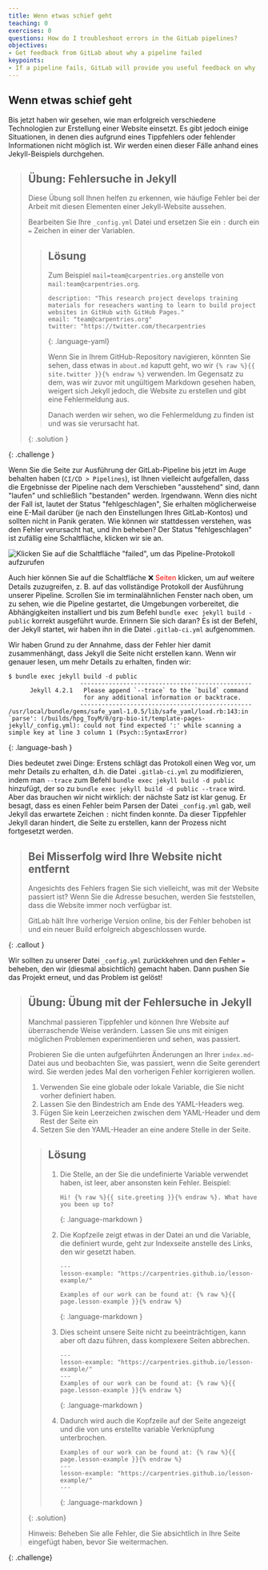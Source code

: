 ```yaml
---
title: Wenn etwas schief geht
teaching: 0
exercises: 0
questions: How do I troubleshoot errors in the GitLab pipelines?
objectives:
- Get feedback from GitLab about why a pipeline failed
keypoints:
- If a pipeline fails, GitLab will provide you useful feedback on why
---
```




## Wenn etwas schief geht

Bis jetzt haben wir gesehen, wie man erfolgreich verschiedene Technologien zur
Erstellung einer Website einsetzt. Es gibt jedoch einige Situationen, in denen dies
aufgrund eines Tippfehlers oder fehlender Informationen nicht möglich ist. Wir werden
einen dieser Fälle anhand eines Jekyll-Beispiels durchgehen.

> ## Übung: Fehlersuche in Jekyll
> 
> Diese Übung soll Ihnen helfen zu erkennen, wie häufige Fehler bei der Arbeit mit
> diesen Elementen einer Jekyll-Website aussehen.
> 
> Bearbeiten Sie Ihre `_config.yml` Datei und ersetzen Sie ein `:` durch ein `=` Zeichen
> in einer der Variablen.
> 
> > ## Lösung
> > 
> > Zum Beispiel `mail=team@carpentries.org` anstelle von `mail:team@carpentries.org`.
> > ~~~
> > description: "This research project develops training materials for reseachers wanting to learn to build project
> > websites in GitHub with GitHub Pages."
> > email: "team@carpentries.org"
> > twitter: "https://twitter.com/thecarpentries
> > ~~~
> > {: .language-yaml}
> > 
> > 
> > Wenn Sie in Ihrem GitHub-Repository navigieren, könnten Sie sehen, dass etwas in
> > `about.md` kaputt geht, wo wir `{% raw %}{{ site.twitter }}{% endraw %}` verwenden.
> > Im Gegensatz zu dem, was wir zuvor mit ungültigem Markdown gesehen haben, weigert
> > sich Jekyll jedoch, die Website zu erstellen und gibt eine Fehlermeldung aus.
> > 
> > Danach werden wir sehen, wo die Fehlermeldung zu finden ist und was sie verursacht
> > hat.
> > 
> {: .solution }
> 
{: .challenge }

Wenn Sie die Seite zur Ausführung der GitLab-Pipeline bis jetzt im Auge behalten haben
(`CI/CD > Pipelines`), ist Ihnen vielleicht aufgefallen, dass die Ergebnisse der
Pipeline nach dem Verschieben "ausstehend" sind, dann "laufen" und schließlich
"bestanden" werden. Irgendwann. Wenn dies nicht der Fall ist, lautet der Status
"fehlgeschlagen", Sie erhalten möglicherweise eine E-Mail darüber (je nach den
Einstellungen Ihres GitLab-Kontos) und sollten nicht in Panik geraten. Wie können wir
stattdessen verstehen, was den Fehler verursacht hat, und ihn beheben? Der Status
"fehlgeschlagen" ist zufällig eine Schaltfläche, klicken wir sie an.

![Klicken Sie auf die Schaltfläche "failed", um das Pipeline-Protokoll
aufzurufen](../fig/gitlab-error.png)

Auch hier können Sie auf die Schaltfläche ❌ <span style="color:red">Seiten</span>
klicken, um auf weitere Details zuzugreifen, z. B. auf das vollständige Protokoll der
Ausführung unserer Pipeline. Scrollen Sie im terminalähnlichen Fenster nach oben, um zu
sehen, wie die Pipeline gestartet, die Umgebungen vorbereitet, die Abhängigkeiten
installiert und bis zum Befehl `bundle exec jekyll build - public` korrekt ausgeführt
wurde. Erinnern Sie sich daran? Es ist der Befehl, der Jekyll startet, wir haben ihn in
die Datei `.gitlab-ci.yml` aufgenommen.

Wir haben Grund zu der Annahme, dass der Fehler hier damit zusammenhängt, dass Jekyll
die Seite nicht erstellen kann. Wenn wir genauer lesen, um mehr Details zu erhalten,
finden wir:

~~~
$ bundle exec jekyll build -d public
                    ------------------------------------------------
      Jekyll 4.2.1   Please append `--trace` to the `build` command
                     for any additional information or backtrace.
                    ------------------------------------------------
/usr/local/bundle/gems/safe_yaml-1.0.5/lib/safe_yaml/load.rb:143:in `parse': (/builds/hpg_ToyM/0/grp-bio-it/template-pages-jekyll/_config.yml): could not find expected ':' while scanning a simple key at line 3 column 1 (Psych::SyntaxError)
~~~
> 
{: .language-bash }

Dies bedeutet zwei Dinge: Erstens schlägt das Protokoll einen Weg vor, um mehr Details
zu erhalten, d.h. die Datei `.gitlab-ci.yml` zu modifizieren, indem man `--trace` zum
Befehl `bundle exec jekyll build -d public` hinzufügt, der so zu `bundle exec jekyll
build -d public --trace` wird. Aber das brauchen wir nicht wirklich: der nächste Satz
ist klar genug. Er besagt, dass es einen Fehler beim Parsen der Datei `_config.yml` gab,
weil Jekyll das erwartete Zeichen `:` nicht finden konnte. Da dieser Tippfehler Jekyll
daran hindert, die Seite zu erstellen, kann der Prozess nicht fortgesetzt werden.

> ## Bei Misserfolg wird Ihre Website nicht entfernt
> 
> Angesichts des Fehlers fragen Sie sich vielleicht, was mit der Website passiert ist?
> Wenn Sie die Adresse besuchen, werden Sie feststellen, dass die Website immer noch
> verfügbar ist.
> 
> GitLab hält Ihre vorherige Version online, bis der Fehler behoben ist und ein neuer
> Build erfolgreich abgeschlossen wurde.
> 
{: .callout }

Wir sollten zu unserer Datei `_config.yml` zurückkehren und den Fehler `=` beheben, den
wir (diesmal absichtlich) gemacht haben. Dann pushen Sie das Projekt erneut, und das
Problem ist gelöst!

> ## Übung: Übung mit der Fehlersuche in Jekyll
> 
> Manchmal passieren Tippfehler und können Ihre Website auf überraschende Weise
> verändern. Lassen Sie uns mit einigen möglichen Problemen experimentieren und sehen,
> was passiert.
> 
> Probieren Sie die unten aufgeführten Änderungen an Ihrer `index.md`-Datei aus und
> beobachten Sie, was passiert, wenn die Seite gerendert wird. Sie werden jedes Mal den
> vorherigen Fehler korrigieren wollen.
> 1. Verwenden Sie eine globale oder lokale Variable, die Sie nicht vorher definiert
>    haben.
> 2. Lassen Sie den Bindestrich am Ende des YAML-Headers weg.
> 3. Fügen Sie kein Leerzeichen zwischen dem YAML-Header und dem Rest der Seite ein
> 4. Setzen Sie den YAML-Header an eine andere Stelle in der Seite.
> 
> > ## Lösung
> > 
> > 1. Die Stelle, an der Sie die undefinierte Variable verwendet haben, ist leer, aber
> >    ansonsten kein Fehler. Beispiel:
> > 
> >    ~~~
> >    Hi! {% raw %}{{ site.greeting }}{% endraw %}. What have you been up to?
> >    ~~~
> >    {: .language-markdown }
> > 
> > 
> > 2. Die Kopfzeile zeigt etwas in der Datei an und die Variable, die definiert wurde,
> >    geht zur Indexseite anstelle des Links, den wir gesetzt haben.
> > 
> >    ~~~
> >    ---
> >    lesson-example: "https://carpentries.github.io/lesson-example/"
> > 
> >    Examples of our work can be found at: {% raw %}{{ page.lesson-example }}{% endraw %}
> >    ~~~
> >    {: .language-markdown }
> > 
> > 
> > 3. Dies scheint unsere Seite nicht zu beeinträchtigen, kann aber oft dazu führen,
> >    dass komplexere Seiten abbrechen.
> > 
> >    ~~~
> >    ---
> >    lesson-example: "https://carpentries.github.io/lesson-example/"
> >    ---
> >    Examples of our work can be found at: {% raw %}{{ page.lesson-example }}{% endraw %}
> >    ~~~
> >    {: .language-markdown }
> > 
> > 
> > 4. Dadurch wird auch die Kopfzeile auf der Seite angezeigt und die von uns erstellte
> >    variable Verknüpfung unterbrochen.
> > 
> >    ~~~
> >    Examples of our work can be found at: {% raw %}{{ page.lesson-example }}{% endraw %}
> >    ---
> >    lesson-example: "https://carpentries.github.io/lesson-example/"
> >    ---
> >    ~~~
> >    {: .language-markdown }
> > 
> {: .solution}
> 
> Hinweis: Beheben Sie alle Fehler, die Sie absichtlich in Ihre Seite eingefügt haben,
> bevor Sie weitermachen.
> 
{: .challenge}


